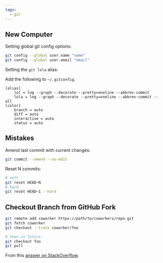 ```yaml
---
tags:
  - git
---
```

## New Computer

Setting global git config options:

```sh
git config --global user.name "name"
git config --global user.email "email"
```

Setting the `git lola` alias:

Add the following to `~/.gitconfig`.

```
[alias]
	lol = log --graph --decorate --pretty=oneline --abbrev-commit
	lola = log --graph --decorate --pretty=oneline --abbrev-commit --all
[color]
	branch = auto
	diff = auto
	interactive = auto
	status = auto
```

## Mistakes

Amend last commit with current changes:

```sh
git commit --amend --no-edit
```

Reset N commits:

```sh
# soft
git reset HEAD~N
# hard
git reset HEAD~1 --hard
```

## Checkout Branch from GitHub Fork

```sh
git remote add coworker https://path/to/coworkers/repo.git
git fetch coworker
git checkout --track coworker/foo

# then in future
git checkout foo
git pull
```

From this [answer on StackOverflow](https://stackoverflow.com/a/5884825).